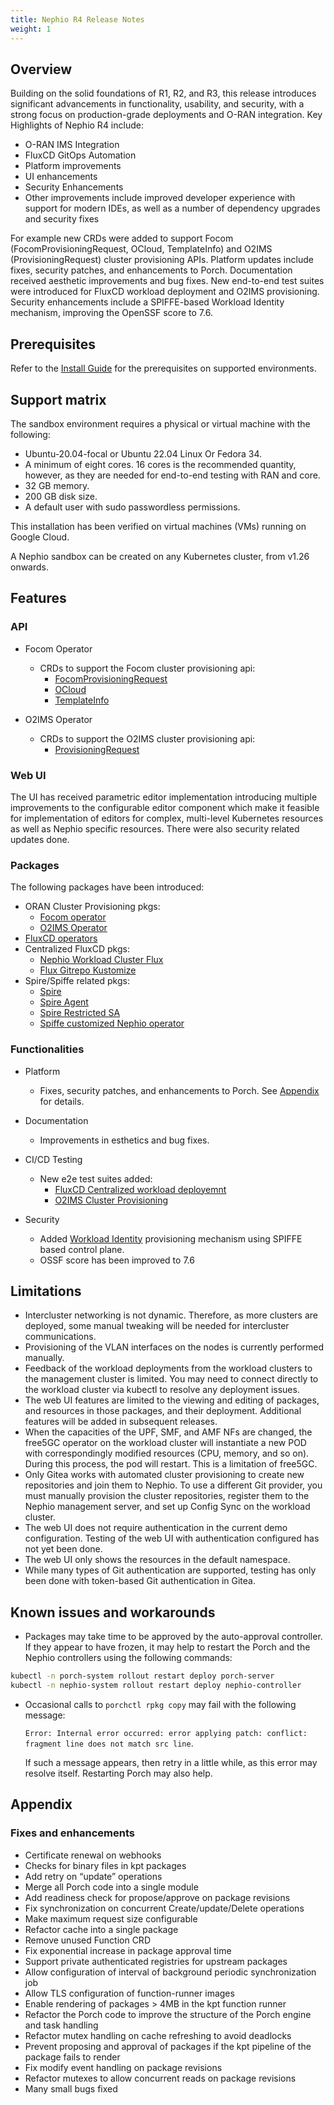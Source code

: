 ```yaml
---
title: Nephio R4 Release Notes
weight: 1
---
```


## Overview

Building on the solid foundations of R1, R2, and R3, this release introduces significant advancements in functionality, usability, and security, with a strong focus on production-grade deployments and O-RAN integration.
Key Highlights of Nephio R4 include:
- O-RAN IMS Integration
- FluxCD GitOps Automation
- Platform improvements
- UI enhancements
- Security Enhancements
- Other improvements include improved developer experience with support for modern IDEs, as well as a number of dependency upgrades and security fixes

For example new CRDs were added to support Focom (FocomProvisioningRequest, OCloud, TemplateInfo) and O2IMS (ProvisioningRequest) cluster provisioning APIs. Platform updates include fixes, security patches, and enhancements to Porch. Documentation received aesthetic improvements and bug fixes. New end-to-end test suites were introduced for FluxCD workload deployment and O2IMS provisioning. Security enhancements include a SPIFFE-based Workload Identity mechanism, improving the OpenSSF score to 7.6.

## Prerequisites

Refer to the [Install Guide](/content/en/docs/guides/install-guides/install-on-byoc.md#prerequisites) for the
prerequisites on supported environments.

## Support matrix

The sandbox environment requires a physical or virtual machine with the following:
- Ubuntu-20.04-focal or Ubuntu 22.04 Linux Or Fedora 34.
- A minimum of eight cores. 16 cores is the recommended quantity, however, as they are needed for end-to-end testing with RAN and core.
- 32 GB memory.
- 200 GB disk size.
- A default user with sudo passwordless permissions.

This installation has been verified on virtual machines (VMs) running on Google Cloud.

A Nephio sandbox can be created on any Kubernetes cluster, from v1.26 onwards.

## Features

### API

* Focom Operator 
  * CRDs to support the Focom cluster provisioning api:
    * [FocomProvisioningRequest](https://github.com/nephio-project/api/blob/main/config/crd/bases/focom.nephio.org_focomprovisioningrequests.yaml)
    * [OCloud](https://github.com/nephio-project/api/blob/main/config/crd/bases/focom.nephio.org_oclouds.yaml)
    * [TemplateInfo](https://github.com/nephio-project/api/blob/main/config/crd/bases/provisioning.oran.org_templateinfoes.yaml)

* O2IMS Operator
  * CRDs to support the O2IMS cluster provisioning api:
    * [ProvisioningRequest](https://github.com/nephio-project/api/blob/main/config/crd/bases/o2ims.provisioning.oran.org_provisioningrequests.yaml)

### Web UI

The UI has received parametric editor implementation introducing multiple improvements to the configurable editor component which make it feasible for implementation of editors for complex, multi-level Kubernetes resources as well as Nephio specific resources. 
There were also security related updates done.

### Packages

The following packages have been introduced:

* ORAN Cluster Provisioning pkgs:
  * [Focom operator](https://github.com/nephio-project/catalog/tree/main/nephio/optional/focom-operator)
  * [O2IMS Operator](https://github.com/nephio-project/catalog/tree/main/nephio/optional/o2ims)
* [FluxCD operators](https://github.com/nephio-project/catalog/tree/main/nephio/optional/fluxcd)
* Centralized FluxCD pkgs:
  * [Nephio Workload Cluster Flux](https://github.com/nephio-project/catalog/tree/main/infra/capi/nephio-workload-cluster-flux)
  * [Flux Gitrepo Kustomize](https://github.com/nephio-project/catalog/tree/main/nephio/optional/flux-gitrepo-kustomize)
* Spire/Spiffe related pkgs:
  * [Spire](https://github.com/nephio-project/catalog/tree/main/nephio/optional/spire)
  * [Spire Agent](https://github.com/nephio-project/catalog/tree/main/nephio/optional/spire-agent)
  * [Spire Restricted SA](https://github.com/nephio-project/catalog/tree/main/nephio/optional/spire-restrictedSA)
  * [Spiffe customized Nephio operator](https://github.com/nephio-project/catalog/tree/main/nephio/optional/spiffe-nephio-operator)

### Functionalities

* Platform
  * Fixes, security patches, and enhancements to Porch. See [Appendix](#appendix) for details.
   
* Documentation
  * Improvements in esthetics and bug fixes.
  
* CI/CD Testing
  * New e2e test suites added:
    * [FluxCD Centralized workload deployemnt](https://prow.nephio.io/job-history/gs/prow-nephio-sig-release/logs/e2e-daily-ubuntu-jammy-flux)
    * [O2IMS Cluster Provisioning](https://prow.nephio.io/job-history/gs/prow-nephio-sig-release/pr-logs/directory/e2e-o2ims-ubuntu-jammy)
  
* Security
  * Added [Workload Identity](https://lf-nephio.atlassian.net/wiki/spaces/HOME/pages/7078140/Documentation) provisioning mechanism using SPIFFE based control plane.
  * OSSF score has been improved to 7.6

## Limitations

* Intercluster networking is not dynamic. Therefore, as more clusters are deployed, some manual tweaking will be needed for intercluster communications.
* Provisioning of the VLAN interfaces on the nodes is currently performed manually.
* Feedback of the workload deployments from the workload clusters to the management cluster is limited. You may need to connect directly to the workload cluster via kubectl to resolve any deployment issues.
* The web UI features are limited to the viewing and editing of packages, and resources in those packages, and their deployment. Additional features will be added in subsequent releases.
* When the capacities of the UPF, SMF, and AMF NFs are changed, the free5GC operator on the workload cluster will instantiate a new POD with correspondingly modified resources (CPU, memory, and so on). During this process, the pod will restart. This is a limitation of free5GC.
* Only Gitea works with automated cluster provisioning to create new repositories and join them to Nephio. To use a different Git provider, you must manually provision the cluster repositories, register them to the Nephio management server, and set up Config Sync on the workload cluster.
* The web UI does not require authentication in the current demo configuration. Testing of the web UI with authentication configured has not yet been done.
* The web UI only shows the resources in the default namespace.
* While many types of Git authentication are supported, testing has only been done with token-based Git authentication in Gitea.

## Known issues and workarounds

*  Packages may take time to be approved by the auto-approval controller. If they appear to have frozen, it may help to restart the Porch and the Nephio controllers using the following commands:

  ```bash
  kubectl -n porch-system rollout restart deploy porch-server
  kubectl -n nephio-system rollout restart deploy nephio-controller
  ```
* Occasional calls to `porchctl rpkg copy` may fail with the following message:

  `Error: Internal error occurred: error applying patch: conflict: fragment line
  does not match src line`.
  
  If such a message appears, then retry in a little while, as this error may resolve itself. Restarting Porch may also help.

## Appendix

### Fixes and enhancements
- Certificate renewal on webhooks
- Checks for binary files in kpt packages
- Add retry on “update” operations
- Merge all Porch code into a single module
- Add readiness check for propose/approve on package revisions
- Fix synchronization on concurrent Create/update/Delete operations
- Make maximum request size configurable
- Refactor cache into a single package
- Remove unused Function CRD
- Fix exponential increase in package approval time
- Support private authenticated registries for upstream packages
- Allow configuration of interval of background periodic synchronization job
- Allow TLS configuration of function-runner images
- Enable rendering of packages > 4MB in the kpt function runner
- Refactor the Porch code to improve the structure of the Porch engine and task handling
- Refactor mutex handling on cache refreshing to avoid deadlocks
- Prevent proposing and approval of packages if the kpt pipeline of the package fails to render
- Fix modify event handling on package revisions
- Refactor mutexes to allow concurrent reads on package revisions
- Many small bugs fixed
